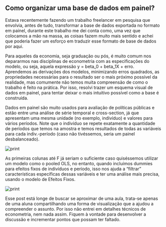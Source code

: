 ## Como organizar uma base de dados em painel?

Estava recentemente fazendo um trabalho freelancer em pesquisa que envolvia, antes de tudo, transformar a base de dados exportada no formato em painel, durante este trabalho me dei conta como, uma vez que colocamos a mão na massa, as coisas fazem muito mais sentido e achei que poderia fazer um esforço em traduzir esse formato de base de dados por aqui.

Para aqueles da economia, seja graduação ou pós, é muito comum nos depararmos nas disciplinas de econometria com as especificações do modelo, ou seja, aquela expressão y = beta_0 + beta_1X + erro. Aprendemos as derivações dos modelos, minimizando erros quadrados, as propriedades necessárias para o resultado ser o mais próximo possível da realidade, mas comumente não temos muita compreensão de como o trabalho é feito na prática. Por isso, resolvi trazer um esquema visual de dados em painel, para tentar deixar o mais intuitivo possível como a base é construída.

Dados em painel são muito usados para avaliação de políticas públicas e estão entre uma análise de série temporal e cross-section, já que apresentam uma mesma unidade (no exemplo, indivíduo) e valores para vários períodos. Note que o indivíduo se repete exatamente a quantidade de períodos que temos na amostra e temos resultados de todas as variáveis para cada indiv.-período (caso não tivéssemos, seria um painel desbalanceado).

![print](/assets/print-st-cs.jpg)

As primeiras colunas até F já seriam o suficiente caso quiséssemos utilizar um modelo como o pooled OLS, no entanto, quando incluímos dummies para efeitos fixos de indivíduos e período, isso nos ajuda a “filtrar” características específicas dessas variáveis e ter uma análise mais precisa, usando o modelo de Efeitos Fixos.

![print](/assets/print-painel.jpg)

Esse post está longe de buscar se aproximar de uma aula, trata-se apenas de uma aluna compartilhando uma forma de visualização que a ajudou a compreender o assunto. Por isso não entrei em detalhes técnicos de econometria, nem nada assim. Fiquem à vontade para desenvolver a discussão e incrementar pontos que possam ter faltado.
